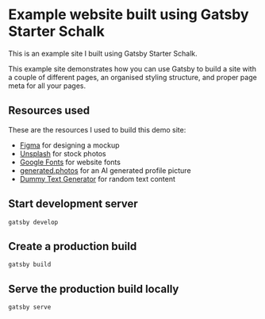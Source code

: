 # Example website built using Gatsby Starter Schalk
This is an example site I built using Gatsby Starter Schalk.

This example site demonstrates how you can use Gatsby to build a site with a couple of different pages, an organised styling structure, and proper page meta for all your pages.

## Resources used

These are the resources I  used to build this demo site:

* [Figma](https://www.figma.com/) for designing a mockup
* [Unsplash](https://unsplash.com/) for stock photos
* [Google Fonts](https://fonts.google.com/) for website fonts
* [generated.photos](https://generated.photos/) for an AI generated profile picture
* [Dummy Text Generator](https://www.blindtextgenerator.com/lorem-ipsum) for random text content

## Start development server

`gatsby develop`

## Create a production build

`gatsby build`

## Serve the production build locally

`gatsby serve`